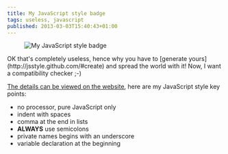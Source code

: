 ```yaml
---
title: My JavaScript style badge
tags: useless, javascript
published: 2013-03-03T15:40:43+01:00
---
```


<figure class="object-left"><img src="/images/javascript-style-badge.png"
alt="My JavaScript style badge"></figure>
OK that's completely useless, hence why you have to [generate
yours](http://jsstyle.github.com/#create) and spread the world with it! Now,
I want a compatibility checker ;-)

[The details can be viewed on the
website](http://jsstyle.github.com/?838078131129297429667031171770#text), here
are my JavaScript style key points:

* no processor, pure JavaScript only
* indent with spaces
* comma at the end in lists
* **ALWAYS** use semicolons
* private names begins with an underscore
* variable declaration at the beginning

